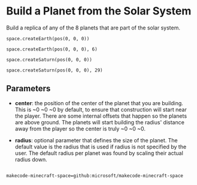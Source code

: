 # Build a Planet from the Solar System

 Build a replica of any of the 8 planets that are part of the solar system. 

```sig
space.createEarth(pos(0, 0, 0))
```
```sig
space.createEarth(pos(0, 0, 0), 6)
``````

```sig
space.createSaturn(pos(0, 0, 0))
```
```sig
space.createSaturn(pos(0, 0, 0), 29)
```

## Parameters


* **center**: the position of the center of the planet that you are building. This is ~0 ~0 ~0 by default, to ensure that construction will start near the player. There are some internal offsets that happen so the planets are above ground. The planets will start building the radius' distance away from the player so the center is truly ~0 ~0 ~0.

* **radius**: optional parameter that defines the size of the planet. The default value is the radius that is used if radius is not specified by the user. The default radius per planet was found by scaling their actual radius down.

```package

makecode-minecraft-space=github:microsoft/makecode-minecraft-space

```
